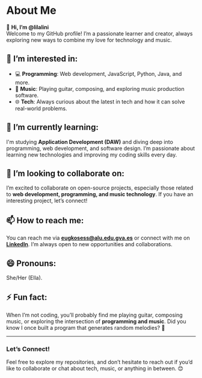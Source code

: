# About Me

👋 **Hi, I’m @lilalini**  
Welcome to my GitHub profile! I’m a passionate learner and creator, always exploring new ways to combine my love for technology and music.

## 👀 **I’m interested in**:
- 💻 **Programming**: Web development, JavaScript, Python, Java, and more.  
- 🎵 **Music**: Playing guitar, composing, and exploring music production software.  
- 🌐 **Tech**: Always curious about the latest in tech and how it can solve real-world problems.  

## 🌱 **I’m currently learning**:
I'm studying **Application Development (DAW)** and diving deep into programming, web development, and software design. I’m passionate about learning new technologies and improving my coding skills every day.

## 💞️ **I’m looking to collaborate on**:
I’m excited to collaborate on open-source projects, especially those related to **web development, programming, and music technology**. If you have an interesting project, let’s connect!

## 📫 **How to reach me**:
You can reach me via **eugkosess@alu.edu.gva.es** or connect with me on **[LinkedIn](https://www.linkedin.com/in/eugenia-kostiukovskaia)**. I’m always open to new opportunities and collaborations.

## 😄 **Pronouns**:  
She/Her (Ella).

## ⚡ **Fun fact**:  
When I’m not coding, you’ll probably find me playing guitar, composing music, or exploring the intersection of **programming and music**. Did you know I once built a program that generates random melodies? 🎵

---

### **Let’s Connect!**
Feel free to explore my repositories, and don’t hesitate to reach out if you’d like to collaborate or chat about tech, music, or anything in between. 😊

<!---
lilalini/lilalini is a ✨ special ✨ repository because its `README.md` (this file) appears on your GitHub profile.
You can click the Preview link to take a look at your changes.
--->
